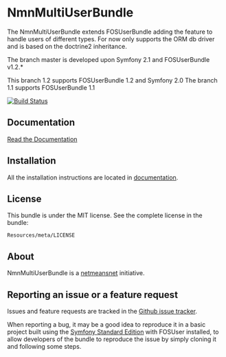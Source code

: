 NmnMultiUserBundle
=============

The NmnMultiUserBundle extends FOSUserBundle adding the feature to handle users of different types.
For now only supports the ORM db driver and is based on the doctrine2 inheritance.

The branch master is developed upon Symfony 2.1 and FOSUserBundle v1.2.*

This branch 1.2 supports FOSUserBundle 1.2 and Symfony 2.0
The branch 1.1 supports FOSUserBundle 1.1

[![Build Status](https://secure.travis-ci.org/netmeansnet/NmnMultiUserBundle.png?branch=1.2)](http://travis-ci.org/netmeansnet/NmnMultiUserBundle)

Documentation
-------------

[Read the Documentation](https://github.com/netmeansnet/NmnMultiUserBundle/blob/1.2/Resources/doc/index.md)

Installation
------------

All the installation instructions are located in [documentation](https://github.com/netmeansnet/NmnMultiUserBundle/blob/1.2/Resources/doc/index.md).

License
-------

This bundle is under the MIT license. See the complete license in the bundle:

    Resources/meta/LICENSE

About
-----

NmnMultiUserBundle is a [netmeansnet](https://github.com/netmeansnet) initiative.


Reporting an issue or a feature request
---------------------------------------

Issues and feature requests are tracked in the [Github issue tracker](https://github.com/netmeansnet/NmnMultiUserBundle/issues).

When reporting a bug, it may be a good idea to reproduce it in a basic project
built using the [Symfony Standard Edition](https://github.com/symfony/symfony-standard)
with FOSUser installed, to allow developers of the bundle to reproduce the issue by simply cloning it
and following some steps.
